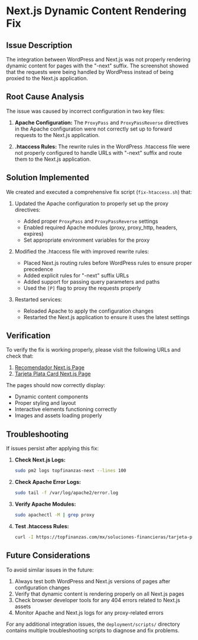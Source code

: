 # Next.js Dynamic Content Rendering Fix

## Issue Description

The integration between WordPress and Next.js was not properly rendering dynamic content for pages with the "-next" suffix. The screenshot showed that the requests were being handled by WordPress instead of being proxied to the Next.js application.

## Root Cause Analysis

The issue was caused by incorrect configuration in two key files:

1. **Apache Configuration:** The `ProxyPass` and `ProxyPassReverse` directives in the Apache configuration were not correctly set up to forward requests to the Next.js application.

2. **.htaccess Rules:** The rewrite rules in the WordPress .htaccess file were not properly configured to handle URLs with "-next" suffix and route them to the Next.js application.

## Solution Implemented

We created and executed a comprehensive fix script (`fix-htaccess.sh`) that:

1. Updated the Apache configuration to properly set up the proxy directives:
   - Added proper `ProxyPass` and `ProxyPassReverse` settings
   - Enabled required Apache modules (proxy, proxy_http, headers, expires)
   - Set appropriate environment variables for the proxy

2. Modified the .htaccess file with improved rewrite rules:
   - Placed Next.js routing rules before WordPress rules to ensure proper precedence
   - Added explicit rules for "-next" suffix URLs
   - Added support for passing query parameters and paths
   - Used the `[P]` flag to proxy the requests properly

3. Restarted services:
   - Reloaded Apache to apply the configuration changes
   - Restarted the Next.js application to ensure it uses the latest settings

## Verification

To verify the fix is working properly, please visit the following URLs and check that:

1. [Recomendador Next.js Page](https://topfinanzas.com/mx/recomendador-de-tarjetas-de-credito-p1-next)
2. [Tarjeta Plata Card Next.js Page](https://topfinanzas.com/mx/soluciones-financieras/tarjeta-plata-card-next)

The pages should now correctly display:

- Dynamic content components
- Proper styling and layout
- Interactive elements functioning correctly
- Images and assets loading properly

## Troubleshooting

If issues persist after applying this fix:

1. **Check Next.js Logs:**

   ```bash
   sudo pm2 logs topfinanzas-next --lines 100
   ```

2. **Check Apache Error Logs:**

   ```bash
   sudo tail -f /var/log/apache2/error.log
   ```

3. **Verify Apache Modules:**

   ```bash
   sudo apachectl -M | grep proxy
   ```

4. **Test .htaccess Rules:**

   ```bash
   curl -I https://topfinanzas.com/mx/soluciones-financieras/tarjeta-plata-card-next
   ```

## Future Considerations

To avoid similar issues in the future:

1. Always test both WordPress and Next.js versions of pages after configuration changes
2. Verify that dynamic content is rendering properly on all Next.js pages
3. Check browser developer tools for any 404 errors related to Next.js assets
4. Monitor Apache and Next.js logs for any proxy-related errors

For any additional integration issues, the `deployment/scripts/` directory contains multiple troubleshooting scripts to diagnose and fix problems.

